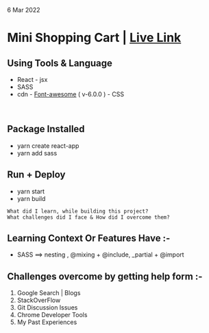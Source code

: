 6 Mar 2022

# Mini Shopping Cart | [Live Link](https://taiseen.github.io/repo-name)

## Using Tools & Language
* React - jsx 
* SASS 
* cdn - [Font-awesome](https://cdnjs.com/libraries/font-awesome) ( v-6.0.0 ) - CSS 

<br/>

## Package Installed
+ yarn create react-app
+ yarn add sass

## Run + Deploy
+ yarn start 
+ yarn build


```
What did I learn, while building this project? 
What challenges did I face & How did I overcome them?
```

## Learning Context Or Features Have :-
- SASS ==> nesting , @mixing + @include, _partial + @import 


## Challenges overcome by getting help form :-
1. Google Search | Blogs
2. StackOverFlow
3. Git Discussion Issues
3. Chrome Developer Tools 
4. My Past Experiences
